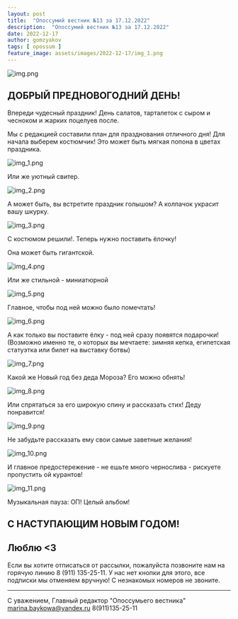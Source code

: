 ```yaml
---
layout: post
title:  "Опоссумий вестник №13 за 17.12.2022"
description:  "Опоссумий вестник №13 за 17.12.2022"
date: 2022-12-17
author: gomzyakov
tags: [ opossum ]
feature_image: assets/images/2022-12-17/img_1.png
---
```


![img.png](../assets/images/2022-12-17/img.png)

## ДОБРЫЙ ПРЕДНОВОГОДНИЙ ДЕНЬ!

Впереди чудесный праздник! День салатов, тарталеток с сыром и чесноком и жарких поцелуев после.

Мы с редакцией составили план для празднования отличного дня!
Для начала выберем костюмчик! Это может быть мягкая попона в цветах праздника.

<!--more-->

![img_1.png](../assets/images/2022-12-17/img_1.png)

Или же уютный свитер.

![img_2.png](../assets/images/2022-12-17/img_2.png)

А может быть, вы встретите праздник голышом? А колпачок украсит вашу шкурку.

![img_3.png](../assets/images/2022-12-17/img_3.png)

С костюмом решили!. Теперь нужно поставить ёлочку!

Она может быть гигантской.

![img_4.png](../assets/images/2022-12-17/img_4.png)

Или же стильной - миниатюрной

![img_5.png](../assets/images/2022-12-17/img_5.png)

Главное, чтобы под ней можно было помечтать!

![img_6.png](../assets/images/2022-12-17/img_6.png)

А как только вы поставите ёлку - под ней сразу появятся подарочки! (Возможно именно те, о которых вы мечтаете: зимняя кепка, египетская статуэтка или билет на выставку ботвы)

![img_7.png](../assets/images/2022-12-17/img_7.png)

Какой же Новый год без деда Мороза? Его можно обнять!

![img_8.png](../assets/images/2022-12-17/img_8.png)

Или спрятаться за его широкую спину и рассказать стих! Деду понравится!

![img_9.png](../assets/images/2022-12-17/img_9.png)

Не забудьте рассказать ему свои самые заветные желания!

![img_10.png](../assets/images/2022-12-17/img_10.png)

И главное предостережение - не ешьте много чернослива - рискуете пропустить ой курантов!

![img_11.png](../assets/images/2022-12-17/img_11.png)

Музыкальная пауза: ОП! Целый альбом!

## С НАСТУПАЮЩИМ НОВЫМ ГОДОМ!

## Люблю <3

Если вы хотите отписаться от рассылки, пожалуйста позвоните нам на горячую линию 8 (911) 135-25-11.
У нас нет кнопки для этого, все подписки мы отменяем вручную! С незнакомых номеров не звоните.



---

С уважением, Главный редактор "Опоссумьего вестника"
marina.baykowa@yandex.ru
8(911)135-25-11
